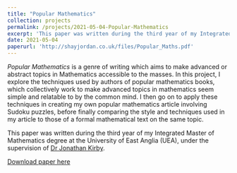```yaml
---
title: "Popular Mathematics"
collection: projects
permalink: /projects/2021-05-04-Popular-Mathematics
excerpt: 'This paper was written during the third year of my Integrated Master of Mathematics degree at the University of East Anglia (UEA), under the supervision of [Dr Jonathan Kirby](https://research-portal.uea.ac.uk/en/persons/jonathan-kirby).'
date: 2021-05-04
paperurl: 'http://shayjordan.co.uk/files/Popular_Maths.pdf'
---
```

*Popular Mathematics* is a genre of writing which aims to make advanced or abstract topics in Mathematics accessible to the masses. In this project, I explore the techniques used by authors of popular mathematics books, which collectively work to make advanced topics in mathematics seem simple and relatable to by the common mind. I then go on to apply these techniques in creating my own popular mathematics article involving Sudoku puzzles, before finally comparing the style and techniques used in my article to those of a formal mathematical text on the same topic. 

This paper was written during the third year of my Integrated Master of Mathematics degree at the University of East Anglia (UEA), under the supervision of [Dr Jonathan Kirby](https://research-portal.uea.ac.uk/en/persons/jonathan-kirby).

[Download paper here](http://shayjordan.co.uk/files/Popular_Mathematics.pdf)
